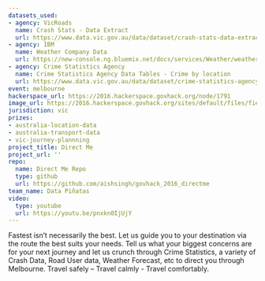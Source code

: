 ```yaml
---
datasets_used:
- agency: VicRoads
  name: Crash Stats - Data Extract
  url: https://www.data.vic.gov.au/data/dataset/crash-stats-data-extract
- agency: IBM
  name: Weather Company Data
  url: https://new-console.ng.bluemix.net/docs/services/Weather/weather_tutorials_samples.html#insights_weather_demo
- agency: Crime Statistics Agency
  name: Crime Statistics Agency Data Tables - Crime by location
  url: https://www.data.vic.gov.au/data/dataset/crime-statistics-agency-data-tables-crime-by-location
event: melbourne
hackerspace_url: https://2016.hackerspace.govhack.org/node/1791
image_url: https://2016.hackerspace.govhack.org/sites/default/files/field/image/1024px-Congestion_on_Eastern_Freeway%2C_Melbourne.JPG
jurisdiction: vic
prizes:
- australia-location-data
- australia-transport-data
- vic-journey-plannning
project_title: Direct Me
project_url: ''
repo:
  name: Direct Me Repo
  type: github
  url: https://github.com/aishsingh/govhack_2016_directme
team_name: Data Piñatas
video:
  type: youtube
  url: https://youtu.be/pnxkn0IjUjY
---
```


Fastest isn’t necessarily the best.
Let us guide you to your destination via the route the best suits your needs.
Tell us what your biggest concerns are for your next journey and let us crunch through Crime Statistics, a variety of Crash Data, Road User data, Weather Forecast, etc to direct you through Melbourne.
Travel safely – Travel calmly - Travel comfortably.